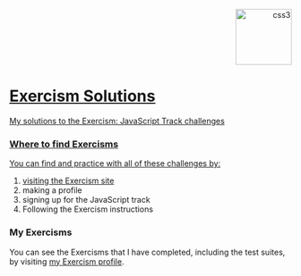 <p align="right"> <a href="https://exercism.io/" target="_blank"> <img src="https://github.com/simple-icons/simple-icons/blob/develop/icons/exercism.svg" alt="css3" width="100" height="100"/>
  
# Exercism Solutions
My solutions to the Exercism: JavaScript Track challenges

### Where to find Exercisms
You can find and practice with all of these challenges by:
1. visiting the [Exercism site](https://exercism.io/)
2. making a profile
3. signing up for the JavaScript track
4. Following the Exercism instructions

### My Exercisms 
You can see the Exercisms that I have completed, including the test suites, by visiting [my Exercism profile](https://exercism.io/profiles/richardltyler).
